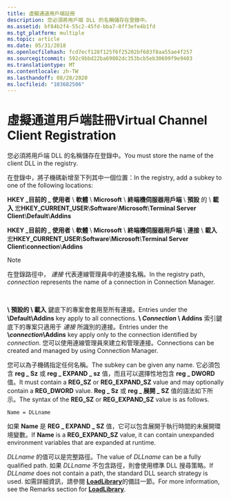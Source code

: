 ```yaml
---
title: 虛擬通道用戶端註冊
description: 您必須將用戶端 DLL 的名稱儲存在登錄中。
ms.assetid: bf84b2f4-55c2-45fd-bba7-8ff3efe4b1fd
ms.tgt_platform: multiple
ms.topic: article
ms.date: 05/31/2018
ms.openlocfilehash: fcd7ecf128f125f6f25202bf683f8aa55ae4f257
ms.sourcegitcommit: 592c9bbd22ba69802dc353bcb5eb30699f9e9403
ms.translationtype: MT
ms.contentlocale: zh-TW
ms.lasthandoff: 08/20/2020
ms.locfileid: "103682506"
---
```

# <a name="virtual-channel-client-registration"></a><span data-ttu-id="bc4df-103">虛擬通道用戶端註冊</span><span class="sxs-lookup"><span data-stu-id="bc4df-103">Virtual Channel Client Registration</span></span>

<span data-ttu-id="bc4df-104">您必須將用戶端 DLL 的名稱儲存在登錄中。</span><span class="sxs-lookup"><span data-stu-id="bc4df-104">You must store the name of the client DLL in the registry.</span></span>

<span data-ttu-id="bc4df-105">在登錄中，將子機碼新增至下列其中一個位置：</span><span class="sxs-lookup"><span data-stu-id="bc4df-105">In the registry, add a subkey to one of the following locations:</span></span>

<span data-ttu-id="bc4df-106">**HKEY \_目前的 \_ 使用者** \\ **軟體** \\ **Microsoft** \\ **終端機伺服器用戶端** \\ **預設** 的 \\ **載入** 宏</span><span class="sxs-lookup"><span data-stu-id="bc4df-106">**HKEY\_CURRENT\_USER**\\**Software**\\**Microsoft**\\**Terminal Server Client**\\**Default**\\**Addins**</span></span>

<span data-ttu-id="bc4df-107">**HKEY \_目前的 \_ 使用者** \\ **軟體** \\ **Microsoft** \\ **終端機伺服器用戶端** \\ **連接** \\ **載入** 宏</span><span class="sxs-lookup"><span data-stu-id="bc4df-107">**HKEY\_CURRENT\_USER**\\**Software**\\**Microsoft**\\**Terminal Server Client**\\**connection**\\**Addins**</span></span>

> [!Note]  
> <span data-ttu-id="bc4df-108">在登錄路徑中， *連接* 代表連線管理員中的連接名稱。</span><span class="sxs-lookup"><span data-stu-id="bc4df-108">In the registry path, *connection* represents the name of a connection in Connection Manager.</span></span>

 

<span data-ttu-id="bc4df-109">**\\ 預設的 \\ 載入** 鍵底下的專案會套用至所有連接。</span><span class="sxs-lookup"><span data-stu-id="bc4df-109">Entries under the **\\Default\\Addins** key apply to all connections.</span></span> <span data-ttu-id="bc4df-110">**\\ ***Connection*** \\ Addins** 索引鍵底下的專案只適用于 *連接* 所識別的連接。</span><span class="sxs-lookup"><span data-stu-id="bc4df-110">Entries under the **\\***connection***\\Addins** key apply only to the connection identified by *connection*.</span></span> <span data-ttu-id="bc4df-111">您可以使用連線管理員來建立和管理連接。</span><span class="sxs-lookup"><span data-stu-id="bc4df-111">Connections can be created and managed by using Connection Manager.</span></span>

<span data-ttu-id="bc4df-112">您可以為子機碼指定任何名稱。</span><span class="sxs-lookup"><span data-stu-id="bc4df-112">The subkey can be given any name.</span></span> <span data-ttu-id="bc4df-113">它必須包含 **reg \_ Sz** 或 **reg \_ EXPAND \_ sz** 值，而且可以選擇性地包含 **reg \_ DWORD** 值。</span><span class="sxs-lookup"><span data-stu-id="bc4df-113">It must contain a **REG\_SZ** or **REG\_EXPAND\_SZ** value and may optionally contain a **REG\_DWORD** value.</span></span> <span data-ttu-id="bc4df-114">**Reg \_ Sz** 或 **reg \_ 展開 \_ SZ** 值的語法如下所示。</span><span class="sxs-lookup"><span data-stu-id="bc4df-114">The syntax of the **REG\_SZ** or **REG\_EXPAND\_SZ** value is as follows.</span></span>

``` syntax
Name = DLLname
```

<span data-ttu-id="bc4df-115">如果 **Name** 是 **REG \_ EXPAND \_ SZ** 值，它可以包含展開于執行時間的未展開環境變數。</span><span class="sxs-lookup"><span data-stu-id="bc4df-115">If **Name** is a **REG\_EXPAND\_SZ** value, it can contain unexpanded environment variables that are expanded at runtime.</span></span>

<span data-ttu-id="bc4df-116">*DLLname* 的值可以是完整路徑。</span><span class="sxs-lookup"><span data-stu-id="bc4df-116">The value of *DLLname* can be a fully qualified path.</span></span> <span data-ttu-id="bc4df-117">如果 *DLLname* 不包含路徑，則會使用標準 DLL 搜尋策略。</span><span class="sxs-lookup"><span data-stu-id="bc4df-117">If *DLLname* does not contain a path, the standard DLL search strategy is used.</span></span> <span data-ttu-id="bc4df-118">如需詳細資訊，請參閱 [**LoadLibrary**](/windows/desktop/api/libloaderapi/nf-libloaderapi-loadlibrarya)的備註一節。</span><span class="sxs-lookup"><span data-stu-id="bc4df-118">For more information, see the Remarks section for [**LoadLibrary**](/windows/desktop/api/libloaderapi/nf-libloaderapi-loadlibrarya).</span></span>

 

 